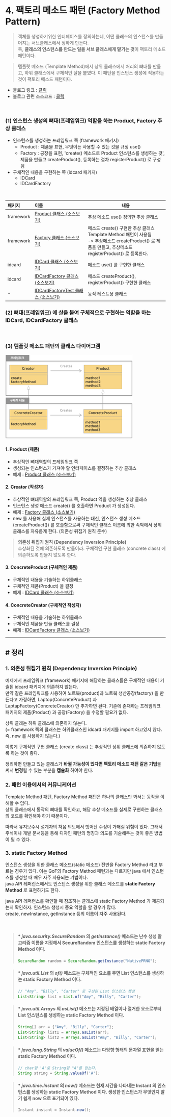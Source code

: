 # 4. 팩토리 메소드 패턴 (Factory Method Pattern)
>객체를 생성하기위한 인터페이스를 정의하는데, 어떤 클래스의 인스턴스를 만들어지는 서브클래스에서 정하게 만든다. <br>
>즉, **클래스의 인스턴스를 만드는 일을 서브 클래스에게 맡기는 것**이 팩토리 메소드 패턴이다.

> 템플릿 메소드 (Template Method)에서 상위 클래스에서 처리의 뼈대를 만들고,
> 하위 클래스에서 구체적인 살을 붙였다. 이 패턴을 인스턴스 생성에 적용하는 것이 팩토리 메소드 패턴이다.

* 블로그 링크 : [클릭](https://gymdev.tistory.com/23#section-4)
* 블로그 관련 소스코드 : [클릭](https://github.com/jmr10200/design-pattern/tree/master/src/main/java/hello/example/designpattern/factory/factorymethod)

<br>

### (1) 인스턴스 생성의 뼈대(프레임워크) 역할을 하는 Product, Factory 추상 클래스

* 인스턴스를 생성하는 프레임워크 쪽 (framework 패키지)
  * Product : 제품을 표현, 무엇이든 사용할 수 있는 것을 규정 use()
  * Factory : 공장을 표현, 'create() 메소드로 Product 인스턴스를 생성하는 것', 제품을 만들고 createProduct(), 등록하는 절차 registerProduct() 로 구성 됨
* 구체적인 내용을 구현하는 쪽 (idcard 패키지)
  * IDCard
  * IDCardFactory

<br>

| **패키지**   | **이름**                                                                                                                         | **내용**                                                                                                                        |
|:----------|:-------------------------------------------------------------------------------------------------------------------------------|-------------------------------------------------------------------------------------------------------------------------------|
| framework | [Product 클래스 (소스보기)](../src/main/java/hello/example/designpattern/factory/factorymethod/yuki/framework/Product.java)           | 추상 메소드 use() 정의한 추상 클래스                                                                                                       |
| framework | [Factory 클래스 (소스보기)](../src/main/java/hello/example/designpattern/factory/factorymethod/yuki/framework/Factory.java)           | 메소드 create() 구현한 추상 클래스 <br> Template Method 패턴이 사용됨 <br> -> 추상메소드 createProduct() 로 제품을 만들고, 추상메소드 registerProduct() 로 등록한다. |
| idcard    | [IDCard 클래스 (소스보기)](../src/main/java/hello/example/designpattern/factory/factorymethod/yuki/idcard/IDCard.java)                | 메소드 use() 를 구현한 클래스                                                                                                           |
| idcard    | [IDCardFactory 클래스 (소스보기)](../src/main/java/hello/example/designpattern/factory/factorymethod/yuki/idcard/IDCardFactory.java)  | 메소드 createProduct(), registerProduct() 구현한 클래스                                                                                |
| -         | [IDCardFactoryTest 클래스 (소스보기)](../src/test/java/hello/example/designpattern/factory/factorymethod/yuki/IDCardFactoryTest.java) | 동작 테스트용 클래스                                                                                                                   |


### (2) 뼈대(프레임워크) 에 살을 붙여 구체적으로 구현하는 역할을 하는 IDCard, IDCardFactory 클래스

<br>

### (3) 템플릿 메소드 패턴의 클래스 다이어그램

<img src="img/template_method-1.png" width="400px" title="템플릿 메소드 패턴의 클래스 다이어그램" alt="template-method-1"></img><br/>

#### 1. Product (제품)
- 추상적인 뼈대역할의 프레임워크 쪽
- 생성되는 인스턴스가 가져야 할 인터페이스를 결정하는 추상 클래스
- 예제 : [Product 클래스 (소스보기)](../src/main/java/hello/example/designpattern/factory/factorymethod/yuki/framework/Product.java)
#### 2. Creator (작성자)
- 추상적인 뼈대역할의 프레임워크 쪽, Product 역을 생성하는 추상 클래스
- 인스턴스 생성 메소드 create() 를 호출하면 Product 가 생성된다.
- 예제 : [Factory 클래스 (소스보기)](../src/main/java/hello/example/designpattern/factory/factorymethod/yuki/framework/Factory.java)
- new 를 사용해 실제 인스턴스를 사용하는 대신, 인스턴스 생성 메소드 (createProduct()) 를 호출함으로써 구체적인 클래스 이름에 의한 속박에서 상위 클래스를 자유롭게 한다. (의존성 뒤집기 원칙 준수)

> **의존성 뒤집기 원칙 (Dependency Inversion Principle)** <br>
> 추상화된 것에 의존하도록 만들어라. 구체적인 구현 클래스 (concrete class) 에 의존하도록 만들지 않도록 한다.


#### 3. ConcreteProduct (구체적인 제품)
- 구체적인 내용을 기술하는 하위클래스
- 구체적인 제품(Product) 을 결정
- 예제 : [IDCard 클래스 (소스보기)](../src/main/java/hello/example/designpattern/factory/factorymethod/yuki/idcard/IDCard.java)
#### 4. ConcreteCreator (구체적인 작성자)
- 구체적인 내용을 기술하는 하위클래스
- 구체적인 제품을 만들 클래스를 결정
- 예제 : [IDCardFactory 클래스 (소스보기)](../src/main/java/hello/example/designpattern/factory/factorymethod/yuki/idcard/IDCardFactory.java)

<hr>


## # 정리
### 1. 의존성 뒤집기 원칙 (Dependency Inversion Principle)
예제에서 프레임워크 (framework) 패키지에 해당하는 클래스들은 구체적인 내용이 기술된 idcard 패키지에 의존하지 않는다. <br>
만약 같은 프레임워크를 사용하여 노트북(product)과 노트북 생산공장(factory) 을 만든다고 가정하면, Laptop(ConcreteProduct) 과 LaptapFactory(ConcreteCreator) 만 추가하면 된다.
기존에 존재하는 프레임워크 패키지의 제품(Product) 과 공장(Factory) 을 수정할 필요가 없다. <br>

상위 클래는 하위 클래스에 의존하지 않는다. <br>
(= framework 쪽의 클래스는 하위클래스인 idcard 패키지를 import 하고있지 않다. 즉, new 를 사용하지 않는다.) <br>

이렇게 구체적인 구현 클래스 (create class) 는 추상적인 상위 클래스에 의존하지 않도록 하는 것이 좋다.<br>

정리하면 만들고 있는 클래스가 **바뀔 가능성이 있다면 팩토리 메소드 패턴 같은 기법**을 써서 **변경**될 수 있는 부분을 **캡슐화** 하여야 한다.

### 2. 패턴 이용에서의 커뮤니케이션
Template Method 패턴, Factory Method 패턴은 하나의 클래스만 봐서는 동작을 이해할 수 없다.<br>
상위 클래스에서 동작의 뼈대를 확인하고, 해당 추상 메소드를 실제로 구현하는 클래스의 코드를 확인해야 하기 때문이다.<br>

따라서 유지보수시 설계자의 처음 의도에서 벗어난 수정이 가해질 위험이 있다. 그래서 주석이나 개발 문서등을 통해 디자인 패턴의 명칭과 의도를 기술해두는 것이 좋은 방법이 될 수 있다.

### 3. static Factory Method
인스턴스 생성을 위한 클래스 메소드(static 메소드) 전반을 Factory Method 라고 부르는 경우가 있다. 이는 GoF의 Factory Method 패턴과는 다르지만 java 에서 인스턴스를 생성할 때 매우 자주 사용되는 기법이다. <br>
java API 레퍼런스에서도 인스턴스 생성을 위한 클래스 메소드를 **static Factory Method** 로 표현하기도 한다.<br>

java API 레퍼런스를 확인할 때 참조하는 클래스에 static Factory Method 가 제공되는지 확인하자. 인스턴스 생성시 중요 역할을 할 경우가 많다.<br>
create, newInstance, getInstance 등의 이름이 자주 사용된다. <br>

<br>

> #### * _java.security.SecureRandom_ 의 **_getInstance()_** 메소드는 난수 생성 알고리즘 이름을 지정해서 SecureRandom 인스턴스를 생성하는 static Factory Method 이다.
> ```java
> SecureRandom random = SecureRandom.getInstance("NativePRNG");
> ```

> #### * _java.util.List_ 의 **_of()_** 메소드는 구체적인 요소를 주면 List 인스턴스를 생성하는 static Factory Method 이다.
> ```java
> // "Amy", "Billy", "Carter" 로 구성된 List 인스턴스 생성
> List<String> list = List.of("Amy", "Billy", "Carter");
> ```

> #### * _java.util.Arrays_ 의 **_asList()_** 메소드는 지정된 배열이나 열거한 요소로부터 List 인스턴스를 생성하는 static Factory Method 이다.
> ```java
> String[] arr = {"Amy", "Billy", "Carter"};
> List<String> list1 = Arrays.asList(arr);
> List<String> list2 = Arrays.asList("Amy", "Billy", "Carter");
> ```

> #### * _java.lang.String_ 의 **_valueOf()_** 메소드는 다앙향 형태의 문자열 표현을 얻는 static Factory Method 이다.
> ```java
> // char형 'A'로 String형 "A"를 얻는다.
> String string = String.valueOf('A');
> ```

> #### * _java.time.Instant_ 의 **_now()_** 메소드는 현재 시간을 나타내는 Instant 의 인스턴스를 생성하는 static Factory Method 이다. 생성한 인스턴스가 무엇인지 알기 쉽게 now 으로 표기되어 있다.
> ```java
> Instant instant = Instant.now();
> ```